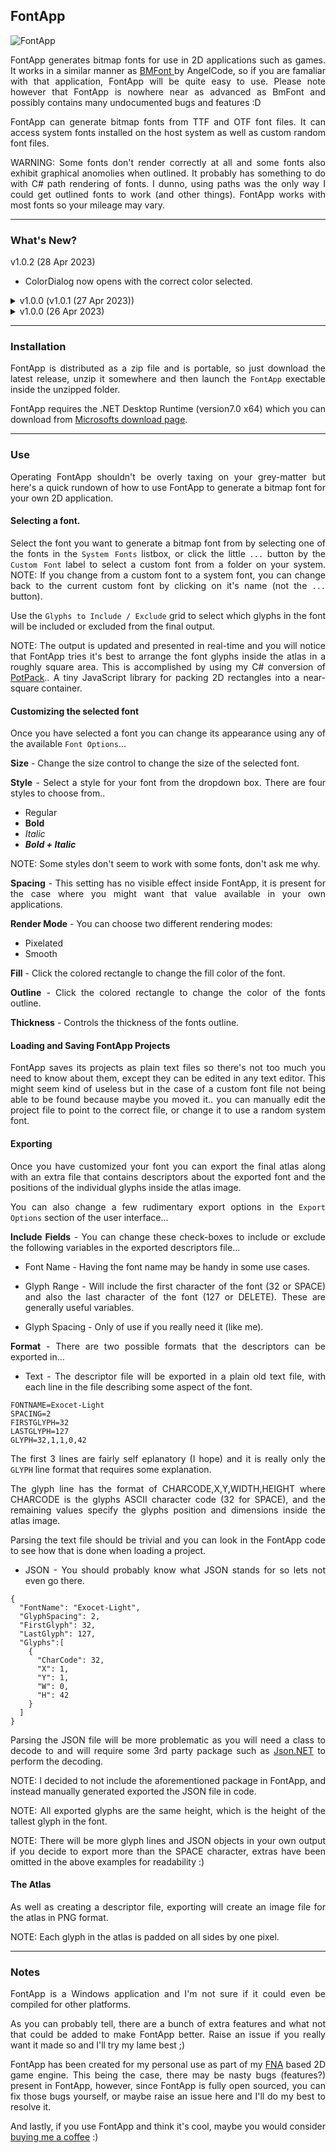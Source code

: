 
<div align="justify">

## FontApp

![FontApp](fontapp.png)

FontApp generates bitmap fonts for use in 2D applications such as games. It works in a similar manner as [BMFont ](https://www.angelcode.com/products/bmfont/) by AngelCode, so if you are famaliar with that application, FontApp will be quite easy to use. Please note however that FontApp is nowhere near as advanced as BmFont and possibly contains many undocumented bugs and features :D

FontApp can generate bitmap fonts from TTF and OTF font files. It can access system fonts installed on the host system as well as custom random font files.

WARNING:  Some fonts don't render correctly at all and some fonts also exhibit graphical anomolies when outlined. It probably has something to do with C# path rendering of fonts. I dunno, using paths was the only way I could get outlined fonts to work (and other things). FontApp works with most fonts so your mileage may vary.

<hr>

### What's New?

v1.0.2 (28 Apr 2023)

- ColorDialog now opens with the correct color selected.

<details><summary>v1.0.0 (v1.0.1 (27 Apr 2023))</summary><p>

- Fixed issue where about dialog hyperlinks had been omitted.
- Fixed issue where atlas background color was not being reset to the correct color when a new project is created.
- Glyphs can now be rendered in pixelated or smooth modes.
- Added a zoom feature.
- Tweaked user interface.

</p></details>

<details><summary>v1.0.0 (26 Apr 2023)</summary><p>

- Initial public release.

</p></details>

<hr>

### Installation

FontApp is distributed as a zip file and is portable, so just download the latest release, unzip it somewhere and then launch the `FontApp` exectable inside the unzipped folder.

FontApp requires the .NET Desktop Runtime (version7.0 x64) which you can download from [Microsofts download page](https://dotnet.microsoft.com/en-us/download/dotnet/7.0).

<hr>

### Use

Operating FontApp shouldn't be overly taxing on your grey-matter but here's a quick rundown of how to use FontApp to generate a bitmap font for your own 2D application.

#### Selecting a font.

Select the font you want to generate a bitmap font from by selecting one of the fonts in the `System Fonts` listbox, or click the little `...` button by the `Custom Font` label to select a custom font from a folder on your system. NOTE: If you change from a custom font to a system font, you can change back to the current custom font by clicking on it's name (not the `...` button).

Use the `Glyphs to Include / Exclude` grid to select which glyphs in the font will be included or excluded from the final output.

NOTE: The output is updated and presented in real-time and you will notice that FontApp tries it's best to arrange the font glyphs inside the atlas in a roughly square area. This is accomplished by using my C# conversion of [PotPack](https://github.com/mapbox/potpack).. A tiny JavaScript library for packing 2D rectangles into a near-square container.

#### Customizing the selected font

Once you have selected a font you can change its appearance using any of the available `Font Options`...

**Size** -  Change the size control to change the size of the selected font.

**Style** - Select a style for your font from the dropdown box. There are four styles to choose from..

- Regular
- **Bold**
- *Italic*
- ***Bold + Italic***

NOTE: Some styles don't seem to work with some fonts, don't ask me why.

**Spacing** - This setting has no visible effect inside FontApp, it is present for the case where you might want that value available in your own applications.

**Render Mode** - You can choose two different rendering modes:

- Pixelated
- Smooth

**Fill** - Click the colored rectangle to change the fill color of the font.

**Outline** - Click the colored rectangle to change the color of the fonts outline.

**Thickness** - Controls the thickness of the fonts outline.

#### Loading and Saving FontApp Projects

FontApp saves its projects as plain text files so there's not too much you need to know about them, except they can be edited in any text editor. This might seem kind of useless but in the case of a custom font file not being able to be found because maybe you moved it.. you can manually edit the project file to point to the correct file, or change it to use a random system font.

#### Exporting

Once you have customized your font you can export the final atlas along with an extra file that contains descriptors about the exported font and the positions of the individual glyphs inside the atlas image.

You can also change a few rudimentary export options in the `Export Options` section of the user interface...

**Include Fields** - You can change these check-boxes to include or exclude the following variables in the exported descriptors file...

- Font Name - Having the font name may be handy in some use cases.

- Glyph Range - Will include the first character of the font (32 or SPACE) and also the last character of the font (127 or DELETE). These are generally useful variables.

- Glyph Spacing -  Only of use if you really need it (like me).

**Format** - There are two possible formats that the descriptors can be exported in...

- Text - The descriptor file will be exported in a plain old text file, with each line in the file describing some aspect of the font.

```
FONTNAME=Exocet-Light
SPACING=2
FIRSTGLYPH=32
LASTGLYPH=127
GLYPH=32,1,1,0,42
```

The first 3 lines are fairly self eplanatory (I hope) and it is really only the `GLYPH` line format that requires some explanation.

The glyph line has the format of CHARCODE,X,Y,WIDTH,HEIGHT where CHARCODE is the glyphs ASCII character code (32 for SPACE), and the remaining values specify the glyphs position and dimensions inside the atlas image.

Parsing the text file should be trivial and you can look in the FontApp code to see how that is done when loading a project.

- JSON - You should probably know what JSON stands for so lets not even go there. 

```
{
  "FontName": "Exocet-Light",
  "GlyphSpacing": 2,
  "FirstGlyph": 32,
  "LastGlyph": 127,
  "Glyphs":[
    {
      "CharCode": 32,
      "X": 1,
      "Y": 1,
      "W": 0,
      "H": 42
    }
  ]
}

```

Parsing the JSON file will be more problematic as you will need a class to decode to and will require some 3rd party package such as [Json.NET](https://www.newtonsoft.com/json) to perform the decoding.

NOTE: I decided to not include the aforementioned package in FontApp, and instead manually generated exported the JSON file in code.

NOTE: All exported glyphs are the same height, which is the height of the tallest glyph in the font.

NOTE: There will be more glyph lines and JSON objects in your own output if you decide to export more than the SPACE character, extras have been omitted in the above examples for readability :)

#### The Atlas

As well as creating a descriptor file, exporting will create an image file for the atlas in PNG format.

NOTE: Each glyph in the atlas is padded on all sides by one pixel.

<hr>

### Notes

FontApp is a Windows application and I'm not sure if it could even be compiled for other platforms.

As you can probably tell, there are a bunch of extra features and what not that could be added to make FontApp better. Raise an issue if you really want it made so and I'll try my lame best ;)

FontApp has been created for my personal use as part of my [FNA](https://fna-xna.github.io/) based 2D game engine. This being the case, there may be nasty bugs (features?) present in FontApp, however, since FontApp is fully open sourced, you can fix those bugs yourself, or maybe raise an issue here and I'll do my best to resolve it.

And lastly, if you use FontApp and think it's cool, maybe you would consider [buying me a coffee](https://www.buymeacoffee.com/antixdevelu) :)
